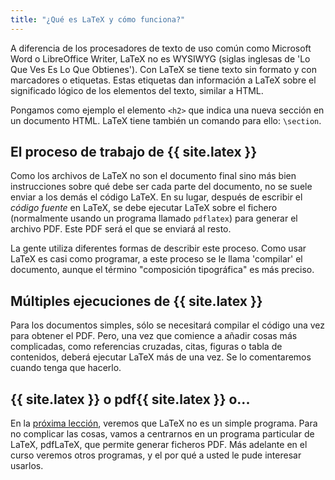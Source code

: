 ```yaml
---
title: "¿Qué es LaTeX y cómo funciona?"
---
```


A diferencia de los procesadores de texto de uso común como Microsoft Word o LibreOffice
Writer, LaTeX no es WYSIWYG (siglas inglesas de 'Lo Que Ves Es Lo Que Obtienes'). Con
LaTeX se tiene texto sin formato y con marcadores o etiquetas. Estas etiquetas
dan información a LaTeX sobre el significado lógico de los elementos del texto,
similar a HTML.

Pongamos como ejemplo el elemento `<h2>` que indica una nueva sección en un documento
HTML. LaTeX tiene también un comando para ello: `\section`. 

## El proceso de trabajo de {{ site.latex }}

Como los archivos de LaTeX no son el documento final sino más bien instrucciones sobre qué debe ser cada parte del documento, no se suele enviar a los demás el 
código LaTeX. En su lugar, después de escribir el _código fuente_ 
en LaTeX, se debe ejecutar LaTeX sobre el fichero (normalmente usando un programa
llamado `pdflatex`) para generar el archivo PDF. Este PDF será el que se enviará al resto.

La gente utiliza diferentes formas de describir este proceso. Como usar LaTeX es casi como programar, a este proceso se le llama 'compilar' el documento, aunque 
el término "composición tipográfica" es más preciso.

## Múltiples ejecuciones de {{ site.latex }}

Para los documentos simples, sólo se necesitará compilar el código una vez para obtener el PDF. Pero, una vez que comience a añadir cosas más complicadas,
como referencias cruzadas, citas, figuras o tabla de contenidos, deberá ejecutar LaTeX más de una vez. Se lo comentaremos cuando tenga que hacerlo.

## {{ site.latex }} o pdf{{ site.latex }} o...

En la [próxima lección](lesson-02), veremos que LaTeX no es un simple programa. Para no complicar las cosas, vamos a centrarnos en un programa particular de LaTeX, pdfLaTeX, que permite generar ficheros PDF. Más adelante en el curso veremos otros programas, y el por qué a usted le pude interesar usarlos.
